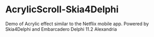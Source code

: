 # AcrylicScroll-Skia4Delphi
 Demo of Acrylic effect similar to the Netflix mobile app. Powered by Skia4Delphi and Embarcadero Delphi 11.2 Alexandria
